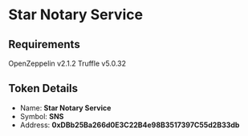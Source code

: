 # Star Notary Service

## Requirements 

OpenZeppelin v2.1.2
Truffle v5.0.32

## Token Details

* Name: **Star Notary Service**
* Symbol: **SNS**
* Address: **0xDBb25Ba266d0E3C22B4e98B3517397C55d2B33db**


